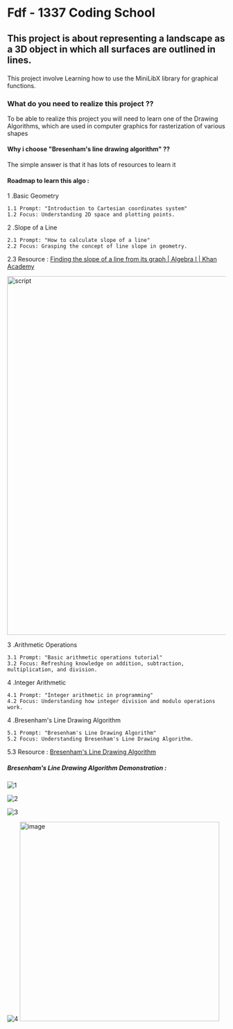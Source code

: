 <h1>Fdf - 1337 Coding School</h1>
<h2><p>This project is about representing a landscape as a 3D object in which all surfaces are outlined in lines.</p></h2>
<p>This project involve Learning how to use the MiniLibX library for graphical functions.</p>
<h3>What do you need to realize this project ??</h3>
<p>To be able to realize this project you will need to learn one of the Drawing Algorithms, which are used in computer graphics for rasterization of various shapes</p>
<h4>Why i choose "Bresenham's line drawing algorithm" ??</h4>
<p>The simple answer is that it has lots of resources to learn it</p>
<h4>Roadmap to learn this algo :</h4>
<p>
  <p>
  1 .Basic Geometry

    1.1 Prompt: "Introduction to Cartesian coordinates system"
    1.2 Focus: Understanding 2D space and plotting points.
  </p>
  <p>
  2 .Slope of a Line

    2.1 Prompt: "How to calculate slope of a line"
    2.2 Focus: Grasping the concept of line slope in geometry.
  2.3 Resource :  <a href="https://www.youtube.com/watch?v=R948Tsyq4vA"> Finding the slope of a line from its graph | Algebra I | Khan Academy </a> 
  </p>
<p><img width="828" alt="script" src="https://github.com/yassineoubihi/Fdf/assets/139509742/44291f18-abec-4ec0-8a8e-d94490923297)"></p>
  <p>
  3 .Arithmetic Operations

    3.1 Prompt: "Basic arithmetic operations tutorial"
    3.2 Focus: Refreshing knowledge on addition, subtraction, multiplication, and division.
  </p>
  <p>
  4 .Integer Arithmetic

    4.1 Prompt: "Integer arithmetic in programming"
    4.2 Focus: Understanding how integer division and modulo operations work.
  </p>
  <p>
  4 .Bresenham's Line Drawing Algorithm

    5.1 Prompt: "Bresenham's Line Drawing Algorithm"
    5.2 Focus: Understanding Bresenham's Line Drawing Algorithm.
  5.3 Resource :  <a href="https://youtu.be/RGB-wlatStc"> Bresenham's Line Drawing Algorithm </a> 
  </p>
</p>
<h5>Bresenham's Line Drawing Algorithm Demonstration :</h5>

![1](https://github.com/yassineoubihi/Fdf/assets/139509742/8abe7729-3fb9-4359-bd86-beb014560ad1)


![2](https://github.com/yassineoubihi/Fdf/assets/139509742/9501475e-b4da-4207-ac1b-85d2b68d1e47)

![3](https://github.com/yassineoubihi/Fdf/assets/139509742/131034bb-8038-45bc-8e63-dc5ed2175a66)

![4](https://github.com/yassineoubihi/Fdf/assets/139509742/a687a2de-b53a-4ec6-9051-aa32e3466bee)
<img width="460" alt="image" src="https://github.com/yassineoubihi/Fdf/assets/139509742/8b03b380-bbdd-4b46-ab54-38be891cd209">
